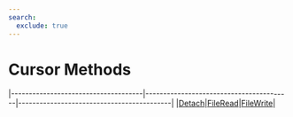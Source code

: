 ```yaml
---
search:
  exclude: true
---
```


<h1 class="heading"><span class="name">Cursor Methods</span></h1>

|-------------------------------------|-----------------------------------------|-------------------------------------------|
|[Detach](../methodorevents/detach.md)|[FileRead](../methodorevents/fileread.md)|[FileWrite](../methodorevents/filewrite.md)|
